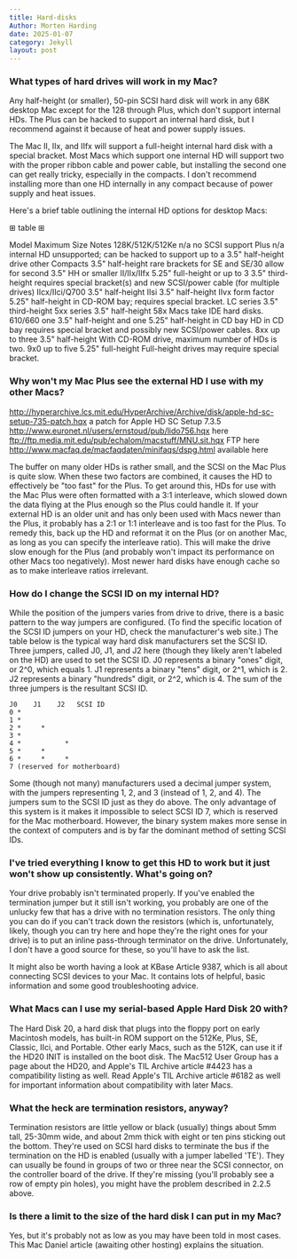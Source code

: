 ```yaml
---
title: Hard-disks
Author: Morten Harding
date: 2025-01-07
category: Jekyll
layout: post
---
```


### What types of hard drives will work in my Mac?

Any half-height (or smaller), 50-pin SCSI hard disk will work in any 68K desktop Mac except for the 128 through Plus, which don't support internal HDs. The Plus can be hacked to support an internal hard disk, but I recommend against it because of heat and power supply issues.

The Mac II, IIx, and IIfx will support a full-height internal hard disk with a special bracket. Most Macs which support one internal HD will support two with the proper ribbon cable and power cable, but installing the second one can get really tricky, especially in the compacts. I don't recommend installing more than one HD internally in any compact because of power supply and heat issues.

Here's a brief table outlining the internal HD options for desktop Macs:

⊞ table ⊞

Model Maximum Size Notes
128K/512K/512Ke n/a no SCSI support
Plus n/a internal HD unsupported; can be hacked to support up to a 3.5" half-height drive
other Compacts 3.5" half-height rare brackets for SE and SE/30 allow for second 3.5" HH or smaller
II/IIx/IIfx 5.25" full-height or
up to 3 3.5" third-height requires special bracket(s) and new SCSI/power cable (for multiple drives)
IIcx/IIci/Q700 3.5" half-height
IIsi 3.5" half-height
IIvx form factor 5.25" half-height in CD-ROM bay; requires special bracket.
LC series 3.5" third-height
5xx series 3.5" half-height 58x Macs take IDE hard disks.
610/660 one 3.5" half-height and one 5.25" half-height in CD bay HD in CD bay requires special bracket and possibly new SCSI/power cables.
8xx up to three 3.5" half-height With CD-ROM drive, maximum number of HDs is two.
9x0 up to five 5.25" full-height Full-height drives may require special bracket.

### Why won't my Mac Plus see the external HD I use with my other Macs?

http://hyperarchive.lcs.mit.edu/HyperArchive/Archive/disk/apple-hd-sc-setup-735-patch.hqx  a patch for Apple HD SC Setup 7.3.5
http://www.euronet.nl/users/ernstoud/pub/lido756.hqx  here
ftp://ftp.media.mit.edu/pub/echalom/macstuff/MNU.sit.hqx  FTP here
http://www.macfaq.de/macfaqdaten/minifaqs/dspg.html  available here

The buffer on many older HDs is rather small, and the SCSI on the Mac Plus is quite slow. When these two factors are combined, it causes the HD to effectively be "too fast" for the Plus. To get around this, HDs for use with the Mac Plus were often formatted with a 3:1 interleave, which slowed down the data flying at the Plus enough so the Plus could handle it. If your external HD is an older unit and has only been used with Macs newer than the Plus, it probably has a 2:1 or 1:1 interleave and is too fast for the Plus. To remedy this, back up the HD and reformat it on the Plus (or on another Mac, as long as you can specify the interleave ratio). This will make the drive slow enough for the Plus (and probably won't impact its performance on other Macs too negatively). Most newer hard disks have enough cache so as to make interleave ratios irrelevant.


### How do I change the SCSI ID on my internal HD?

While the position of the jumpers varies from drive to drive, there is a basic pattern to the way jumpers are configured. (To find the specific location of the SCSI ID jumpers on your HD, check the manufacturer's web site.) The table below is the typical way hard disk manufacturers set the SCSI ID. Three jumpers, called J0, J1, and J2 here (though they likely aren't labeled on the HD) are used to set the SCSI ID. J0 represents a binary "ones" digit, or 2^0, which equals 1. J1 represents a binary "tens" digit, or 2^1, which is 2. J2 represents a binary "hundreds" digit, or 2^2, which is 4. The sum of the three jumpers is the resultant SCSI ID.

```
J0    J1    J2   SCSI ID
0 *                  
1 *            
2 *     *            
3 *      
4 *           *      
5 *     *      
6 *     *     *      
7 (reserved for motherboard) 
```

Some (though not many) manufacturers used a decimal jumper system, with the jumpers representing 1, 2, and 3 (instead of 1, 2, and 4). The jumpers sum to the SCSI ID just as they do above. The only advantage of this system is it makes it impossible to select SCSI ID 7, which is reserved for the Mac motherboard. However, the binary system makes more sense in the context of computers and is by far the dominant method of setting SCSI IDs.


### I've tried everything I know to get this HD to work but it just won't show up consistently. What's going on?

Your drive probably isn't terminated properly. If you've enabled the termination jumper but it still isn't working, you probably are one of the unlucky few that has a drive with no termination resistors. The only thing you can do if you can't track down the resistors (which is, unfortunately, likely, though you can try here and hope they're the right ones for your drive) is to put an inline pass-through terminator on the drive. Unfortunately, I don't have a good source for these, so you'll have to ask the list.

It might also be worth having a look at KBase Article 9387, which is all about connecting SCSI devices to your Mac. It contains lots of helpful, basic information and some good troubleshooting advice.


### What Macs can I use my serial-based Apple Hard Disk 20 with?

The Hard Disk 20, a hard disk that plugs into the floppy port on early Macintosh models, has built-in ROM support on the 512Ke, Plus, SE, Classic, IIci, and Portable. Other early Macs, such as the 512K, can use it if the HD20 INIT is installed on the boot disk. The Mac512 User Group has a page about the HD20, and Apple's TIL Archive article #4423 has a compatibility listing as well. Read Apple's TIL Archive article #6182 as well for important information about compatibility with later Macs.


### What the heck are termination resistors, anyway?

Termination resistors are little yellow or black (usually) things about 5mm tall, 25-30mm wide, and about 2mm thick with eight or ten pins sticking out the bottom. They're used on SCSI hard disks to terminate the bus if the termination on the HD is enabled (usually with a jumper labelled 'TE'). They can usually be found in groups of two or three near the SCSI connector, on the controller board of the drive. If they're missing (you'll probably see a row of empty pin holes), you might have the problem described in 2.2.5 above.


### Is there a limit to the size of the hard disk I can put in my Mac?

Yes, but it's probably not as low as you may have been told in most cases. This Mac Daniel article (awaiting other hosting) explains the situation.
